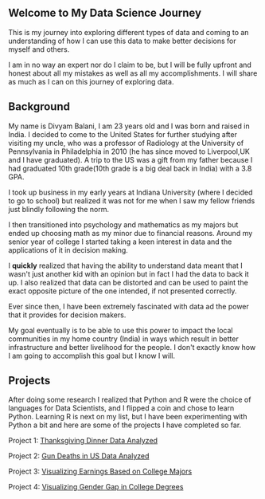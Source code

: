 ## Welcome to My Data Science Journey

This is my journey into exploring different types of data and coming to an understanding of how I can use this data to make better decisions for myself and others.

I am in no way an expert nor do I claim to be, but I will be fully upfront and honest about all my mistakes as well as all my accomplishments. I will share as much as I can on this journey of exploring data.

## Background

My name is Divyam Balani, I am 23 years old and I was born and raised in India. I decided to come to the United States for further studying after visiting my uncle, who was a professor of Radiology at the University of Pennsylvania in Philadelphia in 2010 (he has since moved to Liverpool,UK and I have graduated). A trip to the US was a gift from my father because I had graduated 10th grade(10th grade is a big deal back in India) with a 3.8 GPA. 

I took up business in my early years at Indiana University (where I decided to go to school) but realized it was not for me when I saw my fellow friends just blindly following the norm. 

I then transitioned into psychology and mathematics as my majors but ended up choosing math as my minor due to financial reasons. Around my senior year of college I started taking a keen interest in data and the applications of it in decision making. 

I **quickly** realized that having the ability to understand data meant that I wasn't just another kid with an opinion but in fact I had the data to back it up. I also realized that data can be distorted and can be used to paint the exact opposite picture of the one intended, if not presented correctly. 

Ever since then, I have been extremely fascinated with data ad the power that it provides for decision makers.

My goal eventually is to be able to use this power to impact the local communities in my home country (India) in ways which result in better infrastructure and better livelihood for the people. I don't exactly know how I am going to accomplish this goal but I know I will.

## Projects

After doing some research I realized that Python and R were the choice of languages for Data Scientists, and I flipped a coin and chose to learn Python. Learning R is next on my list, but I have been experimenting with Python a bit and here are some of the projects I have completed so far.

Project 1:  [Thanksgiving Dinner Data Analyzed](https://github.com/divyamb/Data-Science-Portfolio/blob/master/Thanksgiving%20data%20analyzed.ipynb)


Project 2:  [Gun Deaths in US Data Analyzed](http://google.com)


Project 3:  [Visualizing Earnings Based on College Majors](http://google.com)


Project 4:  [Visualizing Gender Gap in College Degrees](http://google.com)




